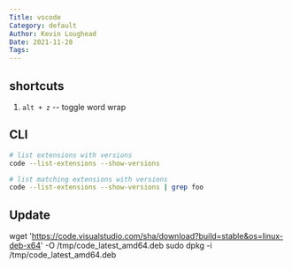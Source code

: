 ```yaml
---
Title: vscode
Category: default
Author: Kevin Loughead
Date: 2021-11-28
Tags:
---
```


## shortcuts

1. `alt + z` -- toggle word wrap

## CLI

```bash
# list extensions with versions
code --list-extensions --show-versions

# list matching extensions with versions
code --list-extensions --show-versions | grep foo
```

## Update

wget 'https://code.visualstudio.com/sha/download?build=stable&os=linux-deb-x64' -O /tmp/code_latest_amd64.deb
sudo dpkg -i /tmp/code_latest_amd64.deb

